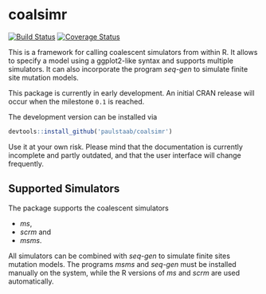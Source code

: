 coalsimr
========

[![Build Status](https://travis-ci.org/paulstaab/coalsimr.png?branch=master)](https://travis-ci.org/paulstaab/jaatha) 
[![Coverage Status](https://coveralls.io/repos/paulstaab/coalsimr/badge.svg?branch=master)](https://coveralls.io/r/paulstaab/coalsimr)

This is a framework for calling coalescent simulators from within R. It allows to 
specify a model using a ggplot2-like syntax and supports multiple simulators. It can
also incorporate the program _seq-gen_ to simulate finite site mutation models.

This package is currently in early development. An initial CRAN release will occur when the
milestone `0.1` is reached.

The development version can be installed via

```R
devtools::install_github('paulstaab/coalsimr')
```

Use it at your own risk. Please mind that the documentation is currently incomplete and 
partly outdated, and that the user interface will change frequently. 


Supported Simulators
--------------------
The package supports the coalescent simulators

* _ms_,
* _scrm_ and
* _msms_.

All simulators can be combined with _seq-gen_ to simulate finite sites mutation models.
The programs _msms_ and _seq-gen_ must be installed manually on the system, while the
R versions of _ms_ and _scrm_ are used automatically.
